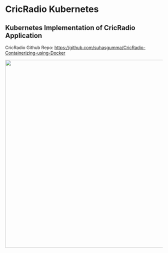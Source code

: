 # CricRadio Kubernetes
## Kubernetes Implementation of CricRadio Application

CricRadio Github Repo: https://github.com/suhasgumma/CricRadio-Containerizing-using-Docker


<img src="ImagesForReadMe/match time 1.png" width=1000 height=600>
